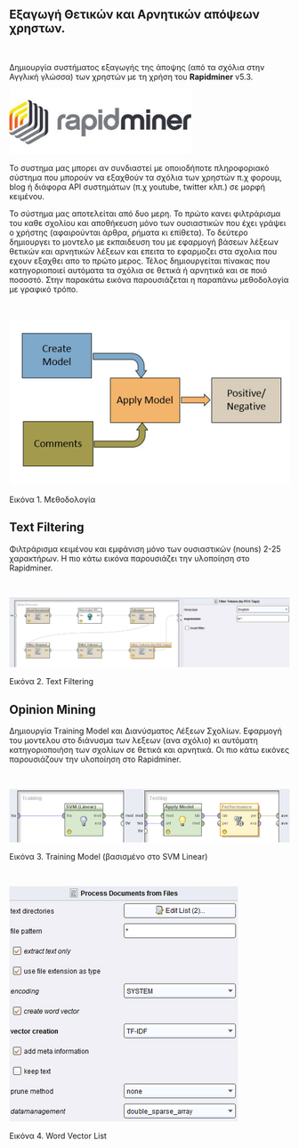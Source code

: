 Εξαγωγή Θετικών και Αρνητικών απόψεων χρηστων.
----------------------------------------------

 

Δημιουργία συστήματος εξαγωγής της άποψης (από τα σχόλια στην Αγγλική γλώσσα)
των χρηστών με τη χρήση του **Rapidminer** v5.3.

![](<https://github.com/ioa-maellak/UsersOpinion/blob/master/images/rapidminer-logo.jpg>)

Το συστημα μας μπορει αν συνδιαστεί με οποιοδήποτε πληροφοριακό σύστημα που
μπορούν να εξαχθούν τα σχόλια των χρηστών π.χ φορουμ, blog ή διάφορα API
συστημάτων (π.χ youtube, twitter κλπ.) σε μορφή κειμένου.

Το σύστημα μας αποτελείται από δυο μερη. Το πρώτο κανει φιλτράρισμα του καθε
σχολίου και αποθήκευση μόνο των ουσιαστικών που έχει γράψει ο χρήστης
(αφαιρούνται άρθρα, ρήματα κι επίθετα). Το δεύτερο δημιουργει το μοντελο με
εκπαιδευση του με εφαρμογή βάσεων λέξεων θετικών και αρνητικών λέξεων και επειτα
το εφαρμοζει στα σχολια που εχουν εξαχθει απο το πρώτο μερος. Τέλος
δημιουργείται πίνακας που κατηγοριοποιεί αυτόματα τα σχόλια σε θετικά ή αρνητικά
και σε ποιό ποσοστό. Στην παρακάτω εικόνα παρουσιάζεται η παραπάνω μεθοδολογία
με γραφικό τρόπο.

 

![](<https://github.com/ioa-maellak/UsersOpinion/blob/master/images/method.jpg>)

Εικόνα 1. Μεθοδολογία

Text Filtering
--------------

Φιλτράρισμα κειμένου και εμφάνιση μόνο των ουσιαστικών (nouns) 2-25 χαρακτήρων.
Η πιο κάτω εικόνα παρουσιάζει την υλοποίηση στο Rapidminer.

 

![](<https://github.com/ioa-maellak/UsersOpinion/blob/master/images/keep-nouns.jpg>)

Εικόνα 2. Text Filtering

Opinion Mining
--------------

Δημιουργία Τraining Model και Διανύσματος Λέξεων Σχολίων. Εφαρμογή του μοντελου
στο διάνυσμα των λεξεων (ανα σχόλιο) κι αυτόματη κατηγοριοποιήση των σχολίων σε
θετικά και αρνητικά. Οι πιο κάτω εικόνες παρουσιάζουν την υλοποίηση στο
Rapidminer.

 

![](<https://github.com/ioa-maellak/UsersOpinion/blob/master/images/training_model.jpg>)

Εικόνα 3. Training Model (βασισμένο στο SVM Linear)

 

![](<https://github.com/ioa-maellak/UsersOpinion/blob/master/images/word-vector.jpg>)

Εικόνα 4. Word Vector List
